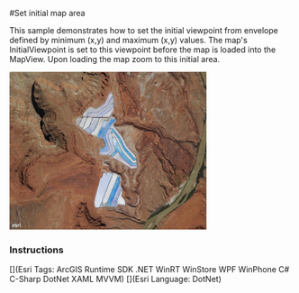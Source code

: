 #Set initial map area

This sample demonstrates how to set the initial viewpoint from envelope defined by minimum (x,y) and maximum (x,y) values. The map's InitialViewpoint is set to this viewpoint before the map is loaded into the MapView. Upon loading the map zoom to this initial area.

<img src="SetInitialMapArea.jpg" width="350"/>

### Instructions



[](Esri Tags: ArcGIS Runtime SDK .NET WinRT WinStore WPF WinPhone C# C-Sharp DotNet XAML MVVM)
[](Esri Language: DotNet)
